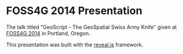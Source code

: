 # FOSS4G 2014 Presentation

The talk titled "GeoScript - The GeoSpatial Swiss Army Knife" given at 
[FOSS4G 2014](https://2014.foss4g.org/) in Portland, Oregon. 

This presentation was built with the [reveal.js](http://lab.hakim.se/reveal-js/) 
framework. 

